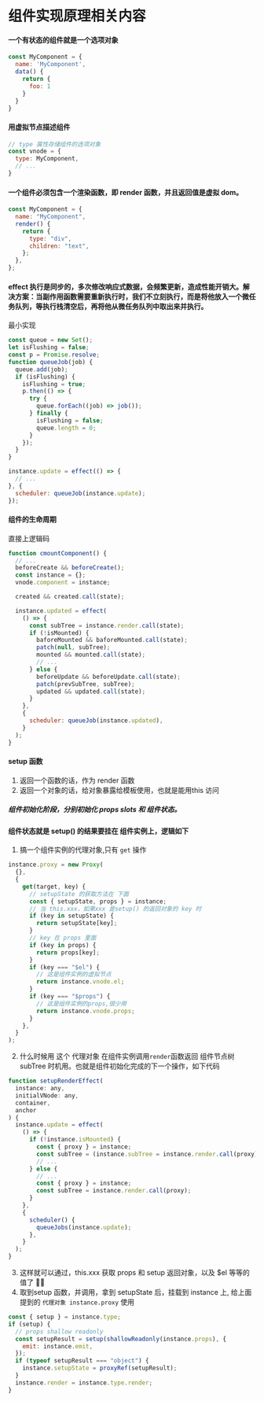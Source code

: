 # 组件实现原理相关内容
#### 一个有状态的组件就是一个选项对象
```js
const MyComponent = {
  name: 'MyComponent',
  data() {
    return {
      foo: 1
    }
  }
}
```
#### 用虚拟节点描述组件
```js
// type 属性存储组件的选项对象
const vnode = {
  type: MyComponent,
  // ...
}
```
#### 一个组件必须包含一个渲染函数，即 render 函数，并且返回值是虚拟 dom。
```js
const MyComponent = {
  name: "MyComponent",
  render() {
    return {
      type: "div",
      children: "text",
    };
  },
};
```
#### effect 执行是同步的，多次修改响应式数据，会频繁更新，造成性能开销大。解决方案：当副作用函数需要重新执行时，我们不立刻执行，而是将他放入一个微任务队列，等执行栈清空后，再将他从微任务队列中取出来并执行。
最小实现
```js
const queue = new Set();
let isFlushing = false;
const p = Promise.resolve;
function queueJob(job) {
  queue.add(job);
  if (isFlushing) {
    isFlushing = true;
    p.then(() => {
      try {
        queue.forEach((job) => job());
      } finally {
        isFlushing = false;
        queue.length = 0;
      }
    });
  }
}
```
```js
instance.update = effect(() => {
  // ...
}, {
  scheduler: queueJob(instance.update);
});
```
#### 组件的生命周期
直接上逻辑码
```js
function cmountComponent() {
  // ...
  beforeCreate && beforeCreate();
  const instance = {};
  vnode.component = instance;

  created && created.call(state);

  instance.updated = effect(
    () => {
      const subTree = instance.render.call(state);
      if (!isMounted) {
        baforeMounted && baforeMounted.call(state);
        patch(null, subTree);
        mounted && mounted.call(state);
        // ...
      } else {
        beforeUpdate && beforeUpdate.call(state);
        patch(prevSubTree, subTree);
        updated && updated.call(state);
      }
    },
    {
      scheduler: queueJob(instance.updated),
    }
  );
}
```

#### setup 函数
1. 返回一个函数的话，作为 render 函数
2. 返回一个对象的话，给对象暴露给模板使用，也就是能用this 访问
##### 组件初始化阶段，分别初始化 props slots 和 组件状态。
#### 组件状态就是 setup() 的结果要挂在 组件实例上，逻辑如下

1. 搞一个组件实例的代理对象,只有 `get` 操作
```js
instance.proxy = new Proxy(
  {},
  {
    get(target, key) {
      // setupState 的获取方法在 下面
      const { setupState, props } = instance;
      // 当 this.xxx，如果xxx 是setup() 的返回对象的 key 时
      if (key in setupState) {
        return setupState[key];
      }
      // key 在 props 里面
      if (key in props) {
        return props[key];
      }
      if (key === "$el") {
        // 这是组件实例的虚拟节点
        return instance.vnode.el;
      }
      if (key === "$props") {
        // 这是组件实例的props,很少用
        return instance.vnode.props;
      }
    },
  }
);
```
2. 什么时候用 这个 代理对象
在组件实例调用`render`函数返回 组件节点树 subTree 时机用。也就是组件初始化完成的下一个操作，如下代码
```js
function setupRenderEffect(
  instance: any,
  initialVNode: any,
  container,
  anchor
) {
  instance.update = effect(
    () => {
      if (!instance.isMounted) {
        const { proxy } = instance;
        const subTree = (instance.subTree = instance.render.call(proxy));
        // ...
      } else {
        // ...
        const { proxy } = instance;
        const subTree = instance.render.call(proxy);
      }
    },
    {
      scheduler() {
        queueJobs(instance.update);
      },
    }
  );
}
```
3. 这样就可以通过，this.xxx 获取 props 和 setup 返回对象，以及 $el 等等的值了 👱‍♀
4. 取到setup 函数，并调用，拿到 setupState 后，挂载到 instance 上, 给上面提到的 `代理对象 instance.proxy` 使用

```js
const { setup } = instance.type;
if (setup) {
  // props shallow readonly
  const setupResult = setup(shallowReadonly(instance.props), {
    emit: instance.emit,
  });
  if (typeof setupResult === "object") {
    instance.setupState = proxyRef(setupResult);
  }
  instance.render = instance.type.render;
}
```